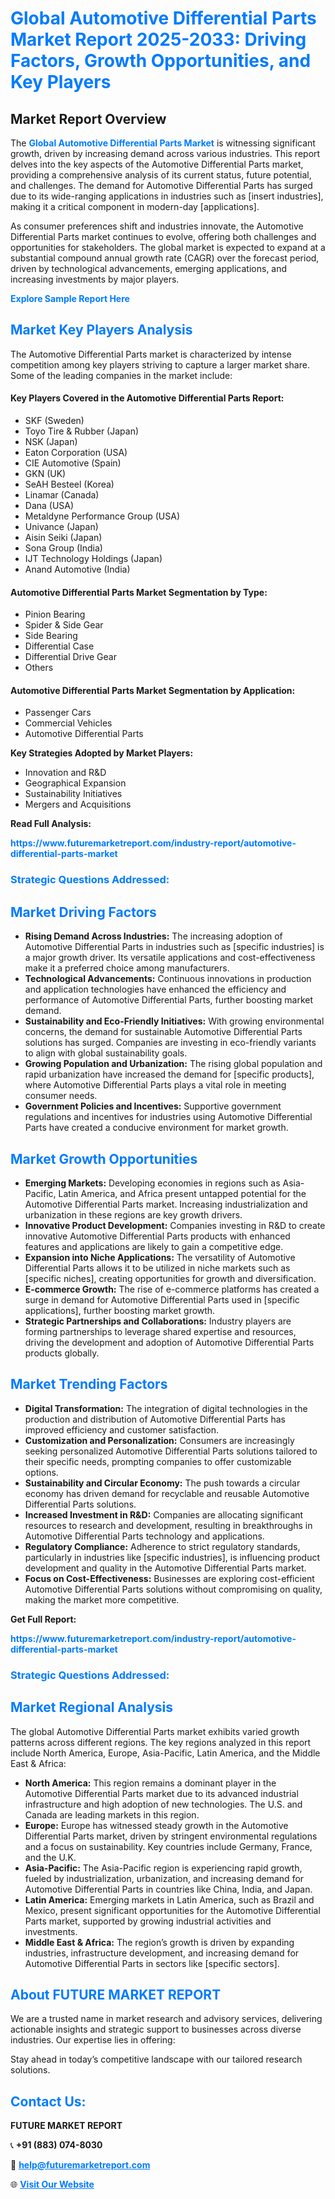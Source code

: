 <h1 style="color: #007BFF;">Global Automotive Differential Parts Market Report 2025-2033: Driving Factors, Growth Opportunities, and Key Players</h1>

<section id="overview">
<h2>Market Report Overview</h2>
<p>The <a href="https://www.futuremarketreport.com/industry-report/automotive-differential-parts-market" style="color: #007BFF; text-decoration: none;"><strong>Global Automotive Differential Parts Market</strong></a> is witnessing significant growth, driven by increasing demand across various industries. This report delves into the key aspects of the Automotive Differential Parts market, providing a comprehensive analysis of its current status, future potential, and challenges. The demand for Automotive Differential Parts has surged due to its wide-ranging applications in industries such as [insert industries], making it a critical component in modern-day [applications].</p>
<p>As consumer preferences shift and industries innovate, the Automotive Differential Parts market continues to evolve, offering both challenges and opportunities for stakeholders. The global market is expected to expand at a substantial compound annual growth rate (CAGR) over the forecast period, driven by technological advancements, emerging applications, and increasing investments by major players.</p>
</section>

<section id="overview">
<p><a href="https://www.futuremarketreport.com/request-sample/reportId=126554" style="color: #007BFF; text-decoration: none;"><strong>Explore Sample Report Here</strong></a></p>
</section>

<section id="key-players">
<h2 style="color: #007BFF;">Market Key Players Analysis</h2>
<p>The Automotive Differential Parts market is characterized by intense competition among key players striving to capture a larger market share. Some of the leading companies in the market include:</p>
<h4>Key Players Covered in the Automotive Differential Parts Report:</h4>
<ul><li>SKF (Sweden)</li><li>Toyo Tire &amp; Rubber (Japan)</li><li>NSK (Japan)</li><li>Eaton Corporation (USA)</li><li>CIE Automotive (Spain)</li><li>GKN (UK)</li><li>SeAH Besteel (Korea)</li><li>Linamar (Canada)</li><li>Dana (USA)</li><li>Metaldyne Performance Group (USA)</li><li>Univance (Japan)</li><li>Aisin Seiki (Japan)</li><li>Sona Group (India)</li><li>IJT Technology Holdings (Japan)</li><li>Anand Automotive (India)</li></ul>
<h4>Automotive Differential Parts Market Segmentation by Type:</h4>
<ul><li>Pinion Bearing</li><li>Spider &amp; Side Gear</li><li>Side Bearing</li><li>Differential Case</li><li>Differential Drive Gear</li><li>Others</li></ul>

<h4>Automotive Differential Parts Market Segmentation by Application:</h4>
<ul><li>Passenger Cars</li><li>Commercial Vehicles</li><li>Automotive Differential Parts</li></ul>
<p><strong>Key Strategies Adopted by Market Players:</strong></p>
<ul>
<li>Innovation and R&D</li>
<li>Geographical Expansion</li>
<li>Sustainability Initiatives</li>
<li>Mergers and Acquisitions</li>
</ul>
</section>

<section>
<p><strong>Read Full Analysis: </strong></p><a href="https://www.futuremarketreport.com/industry-report/automotive-differential-parts-market" style="color: #007BFF; text-decoration: none;"><strong>https://www.futuremarketreport.com/industry-report/automotive-differential-parts-market</strong></a>
<h3 style="color: #007BFF;">Strategic Questions Addressed:</h3>
</section>

<section id="driving-factors">
<h2 style="color: #007BFF;">Market Driving Factors</h2>
<ul>
<li><strong>Rising Demand Across Industries:</strong> The increasing adoption of Automotive Differential Parts in industries such as [specific industries] is a major growth driver. Its versatile applications and cost-effectiveness make it a preferred choice among manufacturers.</li>
<li><strong>Technological Advancements:</strong> Continuous innovations in production and application technologies have enhanced the efficiency and performance of Automotive Differential Parts, further boosting market demand.</li>
<li><strong>Sustainability and Eco-Friendly Initiatives:</strong> With growing environmental concerns, the demand for sustainable Automotive Differential Parts solutions has surged. Companies are investing in eco-friendly variants to align with global sustainability goals.</li>
<li><strong>Growing Population and Urbanization:</strong> The rising global population and rapid urbanization have increased the demand for [specific products], where Automotive Differential Parts plays a vital role in meeting consumer needs.</li>
<li><strong>Government Policies and Incentives:</strong> Supportive government regulations and incentives for industries using Automotive Differential Parts have created a conducive environment for market growth.</li>
</ul>
</section>

<section id="growth-opportunities">
<h2 style="color: #007BFF;">Market Growth Opportunities</h2>
<ul>
<li><strong>Emerging Markets:</strong> Developing economies in regions such as Asia-Pacific, Latin America, and Africa present untapped potential for the Automotive Differential Parts market. Increasing industrialization and urbanization in these regions are key growth drivers.</li>
<li><strong>Innovative Product Development:</strong> Companies investing in R&D to create innovative Automotive Differential Parts products with enhanced features and applications are likely to gain a competitive edge.</li>
<li><strong>Expansion into Niche Applications:</strong> The versatility of Automotive Differential Parts allows it to be utilized in niche markets such as [specific niches], creating opportunities for growth and diversification.</li>
<li><strong>E-commerce Growth:</strong> The rise of e-commerce platforms has created a surge in demand for Automotive Differential Parts used in [specific applications], further boosting market growth.</li>
<li><strong>Strategic Partnerships and Collaborations:</strong> Industry players are forming partnerships to leverage shared expertise and resources, driving the development and adoption of Automotive Differential Parts products globally.</li>
</ul>
</section>

<section id="trending-factors">
<h2 style="color: #007BFF;">Market Trending Factors</h2>
<ul>
<li><strong>Digital Transformation:</strong> The integration of digital technologies in the production and distribution of Automotive Differential Parts has improved efficiency and customer satisfaction.</li>
<li><strong>Customization and Personalization:</strong> Consumers are increasingly seeking personalized Automotive Differential Parts solutions tailored to their specific needs, prompting companies to offer customizable options.</li>
<li><strong>Sustainability and Circular Economy:</strong> The push towards a circular economy has driven demand for recyclable and reusable Automotive Differential Parts solutions.</li>
<li><strong>Increased Investment in R&D:</strong> Companies are allocating significant resources to research and development, resulting in breakthroughs in Automotive Differential Parts technology and applications.</li>
<li><strong>Regulatory Compliance:</strong> Adherence to strict regulatory standards, particularly in industries like [specific industries], is influencing product development and quality in the Automotive Differential Parts market.</li>
<li><strong>Focus on Cost-Effectiveness:</strong> Businesses are exploring cost-efficient Automotive Differential Parts solutions without compromising on quality, making the market more competitive.</li>
</ul>
</section>

<section>
<p><strong>Get Full Report: </strong></p><a href="https://www.futuremarketreport.com/industry-report/automotive-differential-parts-market" style="color: #007BFF; text-decoration: none;"><strong>https://www.futuremarketreport.com/industry-report/automotive-differential-parts-market</strong></a>
<h3 style="color: #007BFF;">Strategic Questions Addressed:</h3>
</section>


<section id="regional-analysis">
<h2 style="color: #007BFF;">Market Regional Analysis</h2>
<p>The global Automotive Differential Parts market exhibits varied growth patterns across different regions. The key regions analyzed in this report include North America, Europe, Asia-Pacific, Latin America, and the Middle East & Africa:</p>
<ul>
<li><strong>North America:</strong> This region remains a dominant player in the Automotive Differential Parts market due to its advanced industrial infrastructure and high adoption of new technologies. The U.S. and Canada are leading markets in this region.</li>
<li><strong>Europe:</strong> Europe has witnessed steady growth in the Automotive Differential Parts market, driven by stringent environmental regulations and a focus on sustainability. Key countries include Germany, France, and the U.K.</li>
<li><strong>Asia-Pacific:</strong> The Asia-Pacific region is experiencing rapid growth, fueled by industrialization, urbanization, and increasing demand for Automotive Differential Parts in countries like China, India, and Japan.</li>
<li><strong>Latin America:</strong> Emerging markets in Latin America, such as Brazil and Mexico, present significant opportunities for the Automotive Differential Parts market, supported by growing industrial activities and investments.</li>
<li><strong>Middle East & Africa:</strong> The region’s growth is driven by expanding industries, infrastructure development, and increasing demand for Automotive Differential Parts in sectors like [specific sectors].</li>
</ul>
</section>

<footer>
<h2 style="color: #007BFF;">About FUTURE MARKET REPORT</h2>
<p>We are a trusted name in market research and advisory services, delivering actionable insights and strategic support to businesses across diverse industries. Our expertise lies in offering:</p>

<p>Stay ahead in today’s competitive landscape with our tailored research solutions.</p>

<h2 style="color: #007BFF;">Contact Us:</h2>
<p><strong>FUTURE MARKET REPORT</strong></p>
<p>📞 <strong>+91 (883) 074-8030</strong></p>
<p>📧 <strong><a href="mailto:help@futuremarketreport.com" style="color: #007BFF;">help@futuremarketreport.com</a></strong></p>
<p>🌐 <strong><a href="https://www.futuremarketreport.com/" style="color: #007BFF;">Visit Our Website</a></strong></p>
</footer>